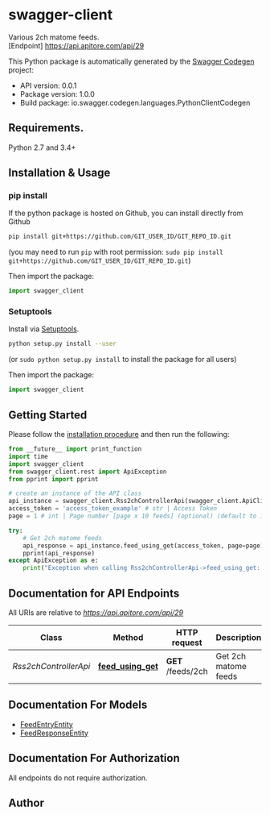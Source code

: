 # swagger-client
Various 2ch matome feeds.<BR />[Endpoint] https://api.apitore.com/api/29

This Python package is automatically generated by the [Swagger Codegen](https://github.com/swagger-api/swagger-codegen) project:

- API version: 0.0.1
- Package version: 1.0.0
- Build package: io.swagger.codegen.languages.PythonClientCodegen

## Requirements.

Python 2.7 and 3.4+

## Installation & Usage
### pip install

If the python package is hosted on Github, you can install directly from Github

```sh
pip install git+https://github.com/GIT_USER_ID/GIT_REPO_ID.git
```
(you may need to run `pip` with root permission: `sudo pip install git+https://github.com/GIT_USER_ID/GIT_REPO_ID.git`)

Then import the package:
```python
import swagger_client 
```

### Setuptools

Install via [Setuptools](http://pypi.python.org/pypi/setuptools).

```sh
python setup.py install --user
```
(or `sudo python setup.py install` to install the package for all users)

Then import the package:
```python
import swagger_client
```

## Getting Started

Please follow the [installation procedure](#installation--usage) and then run the following:

```python
from __future__ import print_function
import time
import swagger_client
from swagger_client.rest import ApiException
from pprint import pprint

# create an instance of the API class
api_instance = swagger_client.Rss2chControllerApi(swagger_client.ApiClient(configuration))
access_token = 'access_token_example' # str | Access Token
page = 1 # int | Page number [page x 10 feeds] (optional) (default to 1)

try:
    # Get 2ch matome feeds
    api_response = api_instance.feed_using_get(access_token, page=page)
    pprint(api_response)
except ApiException as e:
    print("Exception when calling Rss2chControllerApi->feed_using_get: %s\n" % e)

```

## Documentation for API Endpoints

All URIs are relative to *https://api.apitore.com/api/29*

Class | Method | HTTP request | Description
------------ | ------------- | ------------- | -------------
*Rss2chControllerApi* | [**feed_using_get**](docs/Rss2chControllerApi.md#feed_using_get) | **GET** /feeds/2ch | Get 2ch matome feeds


## Documentation For Models

 - [FeedEntryEntity](docs/FeedEntryEntity.md)
 - [FeedResponseEntity](docs/FeedResponseEntity.md)


## Documentation For Authorization

 All endpoints do not require authorization.


## Author



